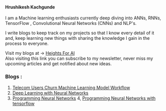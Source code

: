 #### Hrushikesh Kachgunde

I am a Machine learning enthusiasts currently deep diving into ANNs, RNNs, TensorFlow , Convolutional Neural Networks (CNNs) and NLP's.

I write blogs to keep track on my projects so that I know every detail of it and, keep learning new things with sharing the knowledge I gain in the process to everyone.

Visit my blogs at -> [Heights For AI](https://heightsforai.hashnode.dev/) <br>
Also visiting this link you can subscribe to my newsletter, never miss my upcoming articles and get notified about new ideas.

### Blogs :

1. [Telecom Users Churn Machine Learning Model Workflow](https://heightsforai.hashnode.dev/telecom-users-churn-machine-learning-model-workflow)
2. [Deep Learning with Neural Networks](https://heightsforai.hashnode.dev/deep-learning-with-neural-networks)
3. [Programming Neural Networks](https://heightsforai.hashnode.dev/programming-neural-networks)
4, [Programming Neural Networks with tensorflow](https://heightsforai.hashnode.dev/programming-neural-networks-with-tensorflow)
